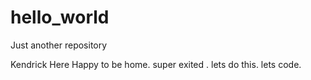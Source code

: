 # hello_world
Just another repository

Kendrick Here
Happy to be home. super exited . lets do this. lets code.
